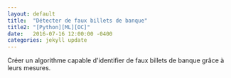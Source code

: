 ```yaml
---
layout: default
title:  "Détecter de faux billets de banque"
title2: "[Python][ML][OC]"
date:   2016-07-16 12:00:00 -0400
categories: jekyll update
---
```

Créer un algorithme capable d'identifier de faux billets de banque grâce à leurs mesures.